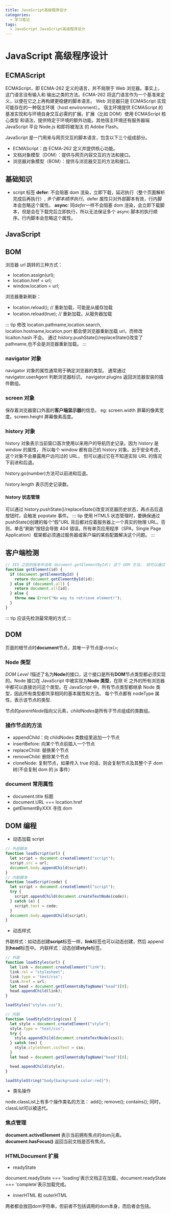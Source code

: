 ```yaml
---
title: JavaScript高级程序设计
categories:
  - 学习笔记
tags:
  - JavaScript JavaScript高级程序设计
---
```


# JavaScript 高级程序设计

## ECMAScript

ECMAScript，即 ECMA-262 定义的语言，并不局限于 Web 浏览器。事实上，这门语言没有输入和 输出之类的方法。ECMA-262 将这门语言作为一个基准来定义，以便在它之上再构建更稳健的脚本语言。 Web 浏览器只是 ECMAScript 实现可能存在的一种宿主环境（host environment）。 宿主环境提供 ECMAScript 的基准实现和与环境自身交互必需的扩展。扩展（比如 DOM）使用 ECMAScript 核心类型 和语法，提供特定于环境的额外功能。其他宿主环境还有服务器端 JavaScript 平台 Node.js 和即将被淘汰 的 Adobe Flash。

JavaScript 是一门用来与网页交互的脚本语言，包含以下三个组成部分。

- ECMAScript：由 ECMA-262 定义并提供核心功能。
- 文档对象模型（DOM）：提供与网页内容交互的方法和接口。
- 浏览器对象模型（BOM）：提供与浏览器交互的方法和接口。

## 基础知识

- script 标签
  **defer**: 不会阻塞 dom 渲染，立即下载，延迟执行（整个页面解析完成后再执行）, _多个脚本顺序执行_。defer 属性只对外部脚本有效，行内脚本会忽略这个属性。
  **async**: 同*defer*一样不会阻塞 dom 渲染，会立即下载脚本，但是会在下载完后立即执行，所以无法保证多个 async 脚本的执行顺序。行内脚本会忽略这个属性。

## JavaScript

## BOM

浏览器 url 跳转的三种方式：

- location.assign(url);
- location.href = url;
- window.location = url;

浏览器重新刷新：

- location.reload(); // 重新加载，可能是从缓存加载
- location.reload(true); // 重新加载，从服务器加载

::: tip
修改 location.pathname,location.search, location.hostname,location.port 都会使浏览器重新加载 url，而修改 licaiton.hash 不会。
通过 history.pushState()/replaceState()改变了 pathname,也不会是浏览器重新加载。
:::

### navigator 对象

navigator 对象的属性通常用于确定浏览器的类型。
通常通过 navigator.userAgent 判断浏览器标识。
navigator.plugins 返回浏览器安装的插件数组。

### screen 对象

保存着浏览器窗口外面的**客户端显示器**的信息。
eg: screen.width 屏幕的像素宽度。screen.height 屏幕像素高度。

### history 对象

history 对象表示当前窗口首次使用以来用户的导航历史记录。因为 history 是 window 的属性， 所以每个 window 都有自己的 history 对象。出于安全考虑，这个对象不会暴露用户访问过的 URL， 但可以通过它在不知道实际 URL 的情况下前进和后退。

history.go(number)方法可以前进和后退。

history.length 表示历史记录数。

#### history 状态管理

可以通过 history.pushState()/replaceState()改变浏览器历史状态，再点击后退按钮时，会触发 popstate 事件。
::: tip
使用 HTML5 状态管理时，要确保通过 pushState()创建的每个“假”URL 背后都对应着服务器上一个真实的物理 URL。否则，单击“刷新”按钮会导致 404 错误。所有单页应用程序（SPA，Single Page Application）框架都必须通过服务器或客户端的某些配置解决这个问题。
:::

## 客户端检测

```js
// IE5 之前的版本中没有 document.getElementById() 这个 DOM 方法， 但可以通过 document.all 属性实现同样的功能。为此，可以进行如下能力检测：
function getElement(id) {
  if (document.getElementById) {
    return document.getElementById(id);
  } else if (document.all) {
    return document.all[id];
  } else {
    throw new Error("No way to retrieve element!");
  }
}
```

::: tip
应该先检测最常用的方式
:::

## DOM

页面的根节点时**document**节点，其唯一子节点是`<html>`;

### Node 类型

*DOM Level 1*描述了名为**Node**的接口，这个接口是所有**DOM**节点类型都必须实现的。Node 接口在 JavaScript 中被实现为**Node 类型**，在除 IE 之外的所有浏览器中都可以直接访问这个类型。在 JavaScript 中，所有节点类型都继承 Node 类型，因此所有类型都共享相同的基本属性和方法。 每个节点都有 nodeType 属性，表示该节点的类型.

节点的*parentNode*指向父元素，*childNodes*是所有子节点组成的类数组。

### 操作节点的方法

- appendChild：向 childNodes 类数组里追加一个节点
- insertBefore: 向某个节点前插入一个节点
- replaceChild: 替换某个节点
- removeChild: 删除某个节点
- cloneNode: 复制节点，如果传入 true 的话，则会复制节点及其整个子 dom 树(不会复制 dom 的 js 事件）

### document 常用属性

- document.title 标题
- document.URL === location.href
- getElementByXXX 寻找 dom

## DOM 编程

- 动态加载 script

```js
// 外部脚本
function loadScript(url) {
  let script = document.createElement("script");
  script.src = url;
  document.body.appendChild(script);
}
// 内联脚本
function loadScript(code) {
  let script = document.createElement("script");
  try {
    script.appendChild(document.createTextNode(code));
  } catch (e) {
    script.text = code;
  }
  document.body.appendChild(script);
}
```

- 动态样式

外联样式：如动态创建**script**标签一样，**link**标签也可以动态创建，然后 append 到**head**标签中。
内联样式：动态创建**style**标签。

```js
// 外联
function loadStyles(url) {
  let link = document.createElement("link");
  link.rel = "stylesheet";
  link.type = "text/css";
  link.href = url;
  let head = document.getElementsByTagName("head")[0];
  head.appendChild(link);
}

loadStyles("styles.css");

// 内联
function loadStyleString(css) {
  let style = document.createElement("style");
  style.type = "text/css";
  try {
    style.appendChild(document.createTextNode(css));
  } catch (ex) {
    style.styleSheet.cssText = css;
  }
  let head = document.getElementsByTagName("head")[0];

  head.appendChild(style);
}

loadStyleString("body{background-color:red}");
```

- 类名操作

node.classList上有多个操作类名的方法：
add();
remove();
contains();
同时，classList可以被迭代。

### 焦点管理

**document.activeElement** 表示当前拥有焦点的dom元素。
**document.hasFocus()** 返回当前文档是否有焦点。

### HTMLDocument 扩展

- readyState
  
document.readyState === 'loading'表示文档正在加载，document.readyState === 'complete'表示加载完成。

- innerHTML 和 outerHTML

两者都会放回dom字符串，但前者不包括调用的dom本身，而后者会包括。

